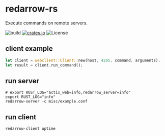 # redarrow-rs

Execute commands on remote servers.

![build](https://github.com/douban/redarrow-rs/workflows/build/badge.svg)
[![crates.io](https://img.shields.io/crates/v/redarrow.svg)](https://crates.io/crates/redarrow)
![License](https://img.shields.io/crates/l/redarrow.svg)

## client example

```rust
let client = webclient::Client::new(host, 4205, command, arguments);
let result = client.run_command();
```

## run server

```shell
# export RUST_LOG="actix_web=info,redarrow_server=info"
export RUST_LOG="info"
redarrow-server -c misc/example.conf
```

## run client

```shell
redarrow-client uptime
```
